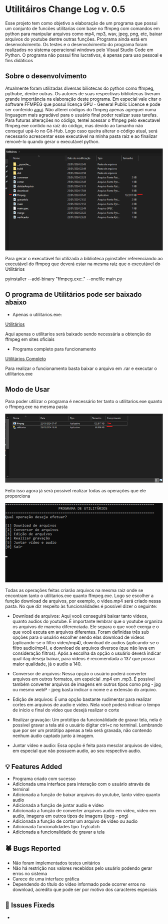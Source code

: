 # Utilitáiros Change Log v. 0.5
Esse projeto tem como objetivo a elaboração de um programa que possui um conjunto de funcões utilitarias com base no ffmpeg com comandos em python para manipular arquivos como mp4, mp3, wav, jpeg, png, etc, baixar arquivos do youtube dentre outras funções. Programa ainda está em desenvolvimento. Os testes e o desenvolvimento do programa foram realizados no sistema operacional windows pelo Visual Studio Code em Python. O programa não possui fins lucrativos, é apenas para uso pessoal e fins didáticos

## Sobre o desenvolvimento

Atualmente foram utilizadas diversas biliotecas do python como ffmpeg, pythube, dentre outras. Os autores de suas respectivas bibliotecas tiveram grande importância na elaboração deste programa. Em especial vale citar o software FFMPEG que possui licença GPU - General Public Licence e pode ser conferido [aqui](https://ffmpeg.org/).
Não alterei códigos do ffmpeg apenas agreguei numa linguagem mais agradável para o usuário final poder realizar suas tarefas.
Para futuras alterações no código, tentei acessar o ffmpeg pelo executavel ffmpeg.exe contido na raiz do código, mas devido ao tamanho não consegui upá-lo no Git-Hub. Logo caso queira alterar o código atual, será necessario acrescentar esse executável na minha pasta raiz e ao finalizar removê-lo quando gerar o executável python.

![Organização dos Arquivos](https://github.com/Igor-Wolf/Utilitarios/blob/main/demostra%C3%A7%C3%A3o%20de%20organiza%C3%A7%C3%A3o.png?raw=true)

Para gerar o executável foi utilizada a biblioteca pyinstaller referenciando ao executável do ffmpeg que deverá estar na mesma raiz que o executável do Utilitários

pyinstaller --add-binary "ffmpeg.exe:." --onefile main.py


## O programa de Utilitários pode ser baixado abaixo

- Apenas o utilitarios.exe:

[Utilitários](https://github.com/Igor-Wolf/Utilitarios/tree/main/dist)

Aqui apenas o utilitarios será baixado sendo necessária a obtenção do ffmpeg em sites oficiais

- Programa completo para funcionamento

[Utilitários Completo](https://mega.nz/folder/RfpkSJCA#M5PcUoLA2iqBGfyLODu_Wg)

Para realizar o funcionamento basta baixar o arquivo em .rar e executar o utilitarios.exe

## Modo de Usar

Para poder utilizar o programa é necessário ter tanto o utilitarios.exe quanto o ffmpeg.exe na mesma pasta

![Executavel](https://github.com/Igor-Wolf/Utilitarios/blob/main/Execut%C3%A1vel.png?raw=true)

Feito isso agora já será possivel realizar todas as operações que ele proporciona

![Tela de Início](https://github.com/Igor-Wolf/Utilitarios/blob/main/tela%20de%20inicio.png?raw=true)

Todas as operações feitas criarão arquivos na mesma raiz onde se encontram tanto o utilitarios.exe quanto ffmpeg.exe. Logo se escolher a função download de arquivos, por exemplo, o video.mp4 será criado nessa pasta.
No que diz respeito às funcionalidades é possível dizer o seguinte:

- Download de arquivos: Aqui você conseguirá baixar tanto videos, quanto audios do youtube. É importante lembrar que o youtube organiza os arquivos de maneira diferenciada. Ele separa o que você exerga e o que você escuta em arquivos diferentes. Foram definidas três sub opções para o usuário escolher sendo elas download de videos (aplicando-se o filtro video/mp4), download de audios (aplicando-se o filtro audio/mp4), e download de arquivos diversos (que não leva em consideração filtros). Após a escolha da opção o usuário deverá indicar qual itag deseja baixar, para videos é recomendada a 137 que possui maior qualidade, já o audio a 140.

- Conversor de arquivos: Nessa opção o usuário poderá converter arquivos em outros formatos, em espeicial .mp4 em .mp3. É possivel também converter arquivos de imagens em outros tipos como png - jpg ou mesmo webP - jpeg basta indicar o nome e a extensão do arquivo.

- Edição de arquivos: É uma opção bastante rudimentar para realizar cortes em arquivos de audio e video. Nela você poderá indicar o tempo de início e final do vídeo que desejá realizar o corte

- Realizar gravação: Um protótipo da funcionálidade de gravar tela, nela é possivel gravar a tela até o usuário digitar ctrl+c no terminal. Lembrando que por ser um protótipo apenas a tela será gravada, não contendo nenhum áudio captado junto à imagem.

- Juntar vídeo e audio: Essa opção é feita para mesclar arquivos de video, em especial que não possuem audio, ao seu respectivo audio.

## 💡 Features Added

- Programa criado com sucesso
- Adicionada uma interface para interação com o usuário através de terminal
- Adicionada a função de baixar arquivos do youtube, tanto video quanto audio
- Adicionada a função de juntar audio e video
- Adicionada a função de converter arquivos audio em video, video em audio, imagens em outros tipos de imagens (jpeg - png)
- Adicionada a função de cortar um arquivo de video ou audio
- Adicionada funcionalidades tipo Try/catch
- Adicionada a funcionalidade de gravar a tela

## 🕷️ Bugs Reported

- Não foram implementados testes unitários
- Não há restrição nos valores recebidos pelo usuário podendo gerar erros no sistema
- Carece de uma interface gráfica
- Dependendo do título do vídeo informado pode ocorrer erros no download, acredito que pode ser por motivo dos caracteres especiais

## 🔧 Issues Fixeds

- 

